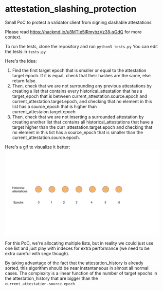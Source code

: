 # attestation_slashing_protection
Small PoC to protect a validator client from signing slashable attestations

Please read https://hackmd.io/u8MTIe5IRmybzVz38-sGdQ for more context.

To run the tests, clone the repository and run `python3 tests.py`
You can edit the tests in `tests.py`

Here's the idea:
  1. Find the first target epoch that is smaller or equal to the attestation target epoch. If it is equal, check that their hashes are the same, else return false.
  2. Then, check that we are not surrounding any previous attestations by creating a list that contains every historical_attestation that has a target_epoch that is between current_attestation.source.epoch and current_attestation.target.epoch, and checking that no element in this list has a source_epoch that is higher than current_attestaion.target.epoch
  3. Then, check that we are not inserting a surrounded attestation by creating another list that contains all historical_attestations that have a target higher than the curr_attestation.target.epoch and checking that no element in this list has a source_epoch that is smaller than the current_attestation.source.epoch.
  
Here's a gif to visualize it better:
![](attestation_algorithm.gif)

For this PoC, we're allocating multiple lists, but in reality we could just use one list and just play with indeces for extra performance (we need to be extra careful with segv though).

By taking advantage of the fact that the attestation_history is already sorted, this algorithm should be near instantaneous in almost all normal cases. The complexity is a linear function of the number of target epochs in the attestation_history that are bigger than the `current_attestation.source.epoch`
